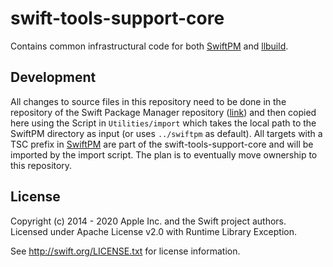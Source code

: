 swift-tools-support-core
=========================

Contains common infrastructural code for both [SwiftPM](https://github.com/apple/swift-package-manager)
and [llbuild](https://github.com/apple/swift-llbuild).

Development
-------------

All changes to source files in this repository need to be done in the repository of the Swift Package Manager repository ([link](https://github.com/apple/swift-package-manager)) and then copied here using the Script in `Utilities/import` which takes the local path to the SwiftPM directory as input (or uses `../swiftpm` as default).
All targets with a TSC prefix in [SwiftPM](https://github.com/apple/swift-package-manager) are part of the swift-tools-support-core and will be imported by the import script. The plan is to eventually move ownership to this repository.

License
-------

Copyright (c) 2014 - 2020 Apple Inc. and the Swift project authors.
Licensed under Apache License v2.0 with Runtime Library Exception.

See http://swift.org/LICENSE.txt for license information.
